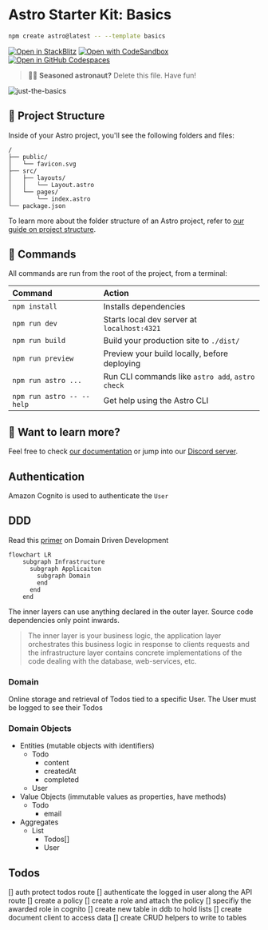 # Astro Starter Kit: Basics

```sh
npm create astro@latest -- --template basics
```

[![Open in StackBlitz](https://developer.stackblitz.com/img/open_in_stackblitz.svg)](https://stackblitz.com/github/withastro/astro/tree/latest/examples/basics)
[![Open with CodeSandbox](https://assets.codesandbox.io/github/button-edit-lime.svg)](https://codesandbox.io/p/sandbox/github/withastro/astro/tree/latest/examples/basics)
[![Open in GitHub Codespaces](https://github.com/codespaces/badge.svg)](https://codespaces.new/withastro/astro?devcontainer_path=.devcontainer/basics/devcontainer.json)

> 🧑‍🚀 **Seasoned astronaut?** Delete this file. Have fun!

![just-the-basics](https://github.com/withastro/astro/assets/2244813/a0a5533c-a856-4198-8470-2d67b1d7c554)

## 🚀 Project Structure

Inside of your Astro project, you'll see the following folders and files:

```text
/
├── public/
│   └── favicon.svg
├── src/
│   ├── layouts/
│   │   └── Layout.astro
│   └── pages/
│       └── index.astro
└── package.json
```

To learn more about the folder structure of an Astro project, refer to [our guide on project structure](https://docs.astro.build/en/basics/project-structure/).

## 🧞 Commands

All commands are run from the root of the project, from a terminal:

| Command                   | Action                                           |
| :------------------------ | :----------------------------------------------- |
| `npm install`             | Installs dependencies                            |
| `npm run dev`             | Starts local dev server at `localhost:4321`      |
| `npm run build`           | Build your production site to `./dist/`          |
| `npm run preview`         | Preview your build locally, before deploying     |
| `npm run astro ...`       | Run CLI commands like `astro add`, `astro check` |
| `npm run astro -- --help` | Get help using the Astro CLI                     |

## 👀 Want to learn more?

Feel free to check [our documentation](https://docs.astro.build) or jump into our [Discord server](https://astro.build/chat).

## Authentication

Amazon Cognito is used to authenticate the `User`

## DDD
Read this [primer](https://medium.com/spotlight-on-javascript/domain-driven-design-for-javascript-developers-9fc3f681931a) on Domain Driven Development

```mermaid
flowchart LR
    subgraph Infrastructure
      subgraph Applicaiton
        subgraph Domain
        end
      end
    end
```

The inner layers can use anything declared in the outer layer. 
Source code dependencies only point inwards.

> The inner layer is your business logic, the application layer orchestrates this business logic in response to clients requests and the infrastructure layer contains concrete implementations of the code dealing with the database, web-services, etc.
> 
### Domain

Online storage and retrieval of Todos tied to a specific User. The User must be logged to see their Todos

### Domain Objects

- Entities (mutable objects with identifiers)
  - Todo
    - content
    - createdAt
    - completed
  - User
- Value Objects (immutable values as properties, have methods)
  - Todo
    - email
- Aggregates
  - List
    - Todos[]
    - User
  
## Todos
[] auth protect todos route
[] authenticate the logged in user along the API route
  [] create a policy
  [] create a role and attach the policy
  [] specifiy the awarded role in cognito
[] create new table in ddb to hold lists
[] create document client to access data
[] create CRUD helpers to write to tables





